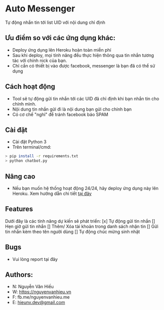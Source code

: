 # Auto Messenger
Tự động nhắn tin tới list UID với nội dung chỉ định

## Ưu điểm so với các ứng dụng khác:
- Deploy ứng dụng lên Heroku hoàn toàn miễn phí
- Sau khi deploy, mọi tính năng đều thực hiện thông qua tin nhắn tương tác với chính nick của bạn.
- Chỉ cần có thiết bị vào được facebook, messenger là bạn đã có thể sử dụng

## Cách hoạt động
- Tool sẽ tự động gửi tin nhắn tới các UID đã chỉ định khi bạn nhắn tin cho chính mình.
- Nội dung tin nhắn gửi đi là nội dung bạn gửi cho chính bạn
- Có cơ chế "nghỉ" để tránh facebook báo SPAM

## Cài đặt
- Cài đặt Python 3
- Trên terminal/cmd:
```bash
> pip install -r requirements.txt
> python chatbot.py
```

## Nâng cao
- Nếu bạn muốn hệ thống hoạt động 24/24, hãy deploy ứng dụng này lên Heroku. Xem hướng dẫn chi tiết [tại đây](#)

## Features
Dưới đây là các tính năng dự kiến sẽ phát triển:
[x] Tự động gửi tin nhắn
[] Hẹn giờ gửi tin nhắn
[] Thêm/ Xóa tài khoản trong danh sách nhận tin
[] Gửi tin nhắn kèm theo tên người dùng
[] Tự động chúc mừng sinh nhật

## Bugs
- Vui lòng report tại đây

## Authors:
- N: Nguyễn Văn Hiếu
- W: https://nguyenvanhieu.vn
- F: fb.me/nguyenvanhieu.me
- E: hieunv.dev@gmail.com
